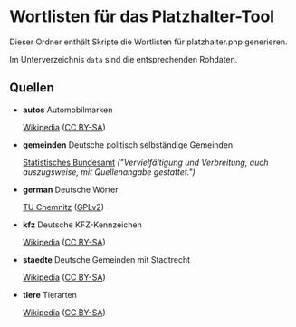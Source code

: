 Wortlisten für das Platzhalter-Tool
===================================

Dieser Ordner enthält Skripte die Wortlisten für platzhalter.php generieren.

Im Unterverzeichnis `data` sind die entsprechenden Rohdaten.

## Quellen

 * **autos** Automobilmarken

   [Wikipedia](http://de.wikipedia.org/wiki/Liste_der_Kfz-Kennzeichen_in_Deutschland) ([CC BY-SA](http://creativecommons.org/licenses/by-sa/3.0/))

 * **gemeinden** Deutsche politisch selbständige Gemeinden

   [Statistisches Bundesamt](https://www.destatis.de/DE/ZahlenFakten/LaenderRegionen/Regionales/Gemeindeverzeichnis/Administrativ/AdministrativeUebersicht.html) *("Vervielfältigung und Verbreitung, auch auszugsweise, mit Quellenangabe gestattet.")*

 * **german** Deutsche Wörter

   [TU Chemnitz](http://dict.tu-chemnitz.de/doc/faq.en.html#download) ([GPLv2](http://www.gnu.org/licenses/old-licenses/gpl-2.0.html))

 * **kfz** Deutsche KFZ-Kennzeichen

   [Wikipedia](http://de.wikipedia.org/wiki/Liste_der_Kfz-Kennzeichen_in_Deutschland) ([CC BY-SA](http://creativecommons.org/licenses/by-sa/3.0/))

 * **staedte** Deutsche Gemeinden mit Stadtrecht

   [Wikipedia](http://de.wikipedia.org/wiki/Liste_der_St%C3%A4dte_in_Deutschland) ([CC BY-SA](http://creativecommons.org/licenses/by-sa/3.0/))

 * **tiere** Tierarten

   [Wikipedia](http://de.wiktionary.org/wiki/Verzeichnis:Tiere) ([CC BY-SA](http://creativecommons.org/licenses/by-sa/3.0/))

